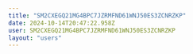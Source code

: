 ```yaml
---
title: "SM2CXEGQ21MG4BPC7JZRMFND61WNJ50ES3ZCNRZKP"
date: 2024-10-14T20:47:22.958Z
user: SM2CXEGQ21MG4BPC7JZRMFND61WNJ50ES3ZCNRZKP
layout: "users"
---
```

    